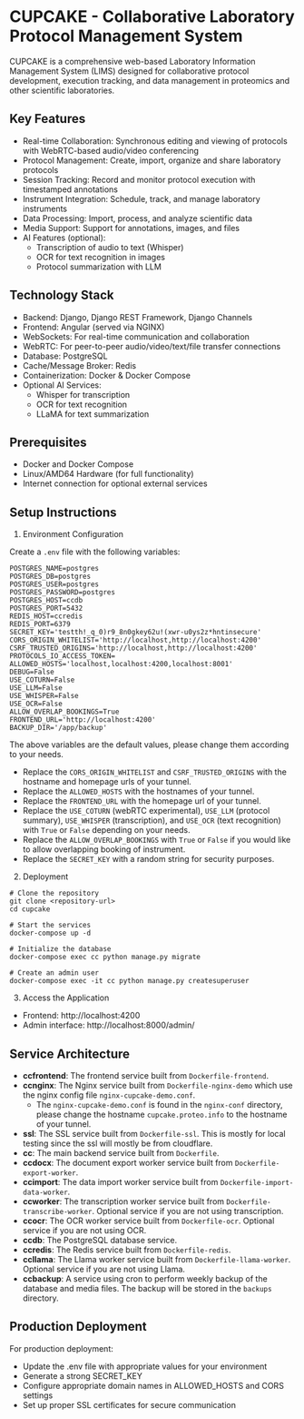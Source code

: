 # CUPCAKE - Collaborative Laboratory Protocol Management System

CUPCAKE is a comprehensive web-based Laboratory Information Management System (LIMS) designed for collaborative protocol development, execution tracking, and data management in proteomics and other scientific laboratories.

## Key Features

- Real-time Collaboration: Synchronous editing and viewing of protocols with WebRTC-based audio/video conferencing
- Protocol Management: Create, import, organize and share laboratory protocols
- Session Tracking: Record and monitor protocol execution with timestamped annotations
- Instrument Integration: Schedule, track, and manage laboratory instruments
- Data Processing: Import, process, and analyze scientific data
- Media Support: Support for annotations, images, and files
- AI Features (optional):
  - Transcription of audio to text (Whisper)
  - OCR for text recognition in images
  - Protocol summarization with LLM

## Technology Stack
- Backend: Django, Django REST Framework, Django Channels
- Frontend: Angular (served via NGINX)
- WebSockets: For real-time communication and collaboration
- WebRTC: For peer-to-peer audio/video/text/file transfer connections
- Database: PostgreSQL
- Cache/Message Broker: Redis
- Containerization: Docker & Docker Compose
- Optional AI Services:
  - Whisper for transcription
  - OCR for text recognition
  - LLaMA for text summarization

## Prerequisites
- Docker and Docker Compose
- Linux/AMD64 Hardware (for full functionality)
- Internet connection for optional external services

## Setup Instructions
1. Environment Configuration

Create a `.env` file with the following variables:
```shell
POSTGRES_NAME=postgres
POSTGRES_DB=postgres
POSTGRES_USER=postgres
POSTGRES_PASSWORD=postgres
POSTGRES_HOST=ccdb
POSTGRES_PORT=5432
REDIS_HOST=ccredis
REDIS_PORT=6379
SECRET_KEY='testth!_q_0)r9_8n0gkey62u!(xwr-u0ys2z*hntinsecure'
CORS_ORIGIN_WHITELIST='http://localhost,http://localhost:4200'
CSRF_TRUSTED_ORIGINS='http://localhost,http://localhost:4200'
PROTOCOLS_IO_ACCESS_TOKEN=
ALLOWED_HOSTS='localhost,localhost:4200,localhost:8001'
DEBUG=False
USE_COTURN=False
USE_LLM=False
USE_WHISPER=False
USE_OCR=False
ALLOW_OVERLAP_BOOKINGS=True
FRONTEND_URL='http://localhost:4200'
BACKUP_DIR='/app/backup'
```
The above variables are the default values, please change them according to your needs.
- Replace the `CORS_ORIGIN_WHITELIST` and `CSRF_TRUSTED_ORIGINS` with the hostname and homepage urls of your tunnel.
- Replace the `ALLOWED_HOSTS` with the hostnames of your tunnel.
- Replace the `FRONTEND_URL` with the homepage url of your tunnel.
- Replace the `USE_COTURN` (webRTC experimental), `USE_LLM` (protocol summary), `USE_WHISPER` (transcription), and `USE_OCR` (text recognition) with `True` or `False` depending on your needs.
- Replace the `ALLOW_OVERLAP_BOOKINGS` with `True` or `False` if you would like to allow overlapping booking of instrument.
- Replace the `SECRET_KEY` with a random string for security purposes.

2. Deployment

```shell
# Clone the repository
git clone <repository-url>
cd cupcake

# Start the services
docker-compose up -d

# Initialize the database
docker-compose exec cc python manage.py migrate

# Create an admin user
docker-compose exec -it cc python manage.py createsuperuser
```

3. Access the Application

- Frontend: http://localhost:4200
- Admin interface: http://localhost:8000/admin/

## Service Architecture

- **ccfrontend**: The frontend service built from `Dockerfile-frontend`.
- **ccnginx**: The Nginx service built from `Dockerfile-nginx-demo` which use the nginx config file `nginx-cupcake-demo.conf`.
  - The `nginx-cupcake-demo.conf` is found in the `nginx-conf` directory, please change the hostname `cupcake.proteo.info` to the hostname of your tunnel.
- **ssl**: The SSL service built from `Dockerfile-ssl`. This is mostly for local testing since the ssl will mostly be from cloudflare.
- **cc**: The main backend service built from `Dockerfile`.
- **ccdocx**: The document export worker service built from `Dockerfile-export-worker`.
- **ccimport**: The data import worker service built from `Dockerfile-import-data-worker`.
- **ccworker**: The transcription worker service built from `Dockerfile-transcribe-worker`. Optional service if you are not using transcription.
- **ccocr**: The OCR worker service built from `Dockerfile-ocr`. Optional service if you are not using OCR.
- **ccdb**: The PostgreSQL database service. 
- **ccredis**: The Redis service built from `Dockerfile-redis`.
- **ccllama**: The Llama worker service built from `Dockerfile-llama-worker`. Optional service if you are not using Llama.
- **ccbackup**: A service using cron to perform weekly backup of the database and media files. The backup will be stored in the `backups` directory.

## Production Deployment
For production deployment:

- Update the .env file with appropriate values for your environment
- Generate a strong SECRET_KEY
- Configure appropriate domain names in ALLOWED_HOSTS and CORS settings
- Set up proper SSL certificates for secure communication

